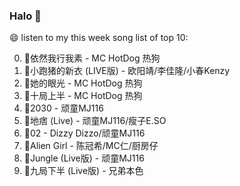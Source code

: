 

### Halo 👋

😄 listen to my this week song list of top 10:

0. 🌈依然我行我素 - MC HotDog 热狗
1. 🌈小跑猪的新衣 (LIVE版) - 欧阳靖/李佳隆/小春Kenzy
2. 🌈她的眼光 - MC HotDog 热狗
3. 🌈十局上半 - MC HotDog 热狗
4. 🌈2030 - 顽童MJ116
5. 🌈地痞 (Live) - 顽童MJ116/瘦子E.SO
6. 🌈02 - Dizzy Dizzo/顽童MJ116
7. 🌈Alien Girl - 陈冠希/MC仁/厨房仔
8. 🌈Jungle (Live版) - 顽童MJ116
9. 🌈九局下半 (Live版) - 兄弟本色


